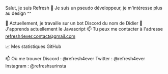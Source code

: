 Salut, je suis Refresh 👋
Je suis un pseudo développeur, je m'intéresse plus au design ^^

🔭 Actuellement, je travaille sur un bot Discord du nom de Didier
🌱 J'apprends actuellement le Javascript
📫 Tu peux me contacter à l'adresse refresh4ever.contact@gmail.com

📈 Mes statistiques GitHub

📫 Où me trouver 
Discord : @refresh4ever
Twitter : @refresh4ever
Instagram : @refreshsurinsta
